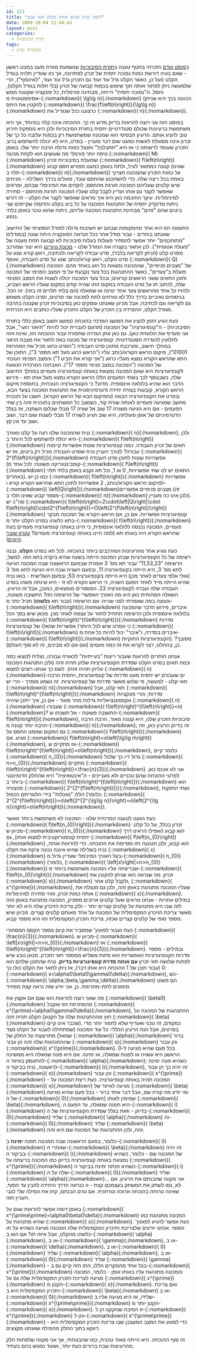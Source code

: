 ```yaml
---
id: 211
title: "למה זכרון שהוא פחות מלגלג הוא קבוע?"
date: 2009-10-04 22:44:43
layout: post
categories: 
  - תורת הסיבוכיות
tags: 
  - סיבוכיות זכרון
---
```

ב<a href="http://www.gadial.net/?p=204">פוסט קודם</a> הזכרתי בחטף טענה ב<a href="http://he.wikipedia.org/wiki/%D7%A1%D7%99%D7%91%D7%95%D7%9B%D7%99%D7%95%D7%AA">תורת הסיבוכיות</a> שנשמעת מוזרה מעט במבט ראשון - שאם בעיה דורשת כמות נמוכה יחסית של זכרון לפתרונה, אך כזו שעדיין תלויה בגודל הקלט (ועל כן, כאשר הקלט גדל עוד ועוד גם הזכרון גדל עוד ועוד, "לאינסוף"), הרי שלמעשה ניתן לפתור אותה תוך שימוש בכמות קבועה של זכרון (בלי תלות בגודל הקלט), וחסל. ה"נמוכה יחסית" הייתה, מבחינה פורמלית, כל פונקציה שקטנה ממש אסימפטוטית מ-{::nomarkdown}\( \lg\lg n\){:/nomarkdown} (הכוונה בכך היא שניתן להקטין את היחס {::nomarkdown}\( \frac{f\left(n\right)}{\lg\lg n}\){:/nomarkdown} כרצוננו ככל שנגדיל את {::nomarkdown}\( n\){:/nomarkdown}).

בפוסט הזה אני רוצה להראות בדיוק מדוע זה כך. ההוכחה אינה קלה במיוחד, אך היא משתמשת ברעיונות שכולם סטנדרטיים יחסית בתורת הסיבוכיות ולכן היא מספקת תירוץ טוב להציג אותם. הרעיון הבסיסי הוא שמכונה שמשתמשת רק בכמות עלובה כל כך של זכרון אינה מסוגלת לעשות כמעט שום דבר מעניין - בפרט, היא לא יכולה להשתמש ברוב הזכרון שעומד לרשותה כי אז היא "תתבלבל" ותנצל כמות גדולה הרבה יותר שלו. באופן טיפה יותר פורמלי מה שעושים הוא לקחת מכונה {::nomarkdown}\( M\){:/nomarkdown} שפועלת בסיבוכיות זכרון {::nomarkdown}\( f\left(n\right)\){:/nomarkdown} קטנה כמתואר לעיל, ולתת באופן כמעט מפורש חסם קבוע (שאינו תלוי ב-{::nomarkdown}\( n\){:/nomarkdown}) על כמות הזכרון שהמכונה תצרוך באמת בכל ריצה שלה. כדי להשתכנע שהחסם עובד, פועלים בדרך השלילה - מניחים שיש קלטים שעליהם המכונה חורגת מהחסם, לוקחים את המינימלי שבהם, ומראים שאפשר לקצר גם אותו ועדיין לקבל קלט שעליו המכונה חורגת מהחסם - סתירה למינימליות. עיקר החוכמה כאן היא איך מראים שאפשר לקצר את הקלט - זה דורש ניתוח מדוקדק יחסית של התנהגות המכונה על כל ביט בקלט והדגמה שקיימים שני ביטים שהם "זהים" מבחינת התנהגות המכונה עליהם, ניתוח שהוא טכני באופן בלתי נמנע.

התוצאה הזו היא אחד מהמקומות שבהם יש חשיבות גדולה למודל הספציפי של החישוב שאנחנו בוחרים - עבור מודל אחר ככל הנראה הפונקציה היתה שונה (במודלים "מתוחכמים" יותר אפשר להסתיר פעולות בעלות סיבוכיות לא קבועה תחת מעטה של "פעולה אטומית"). לכן אתאר בקצרה את המודל שלנו - <a href="http://he.wikipedia.org/wiki/%D7%9E%D7%9B%D7%95%D7%A0%D7%AA_%D7%98%D7%99%D7%95%D7%A8%D7%99%D7%A0%D7%92">מכונת טיורינג</a> היא יצור שמורכב מסרט קלט (הניתן לקריאה בלבד), סרט עבודה לקריאה ולכתיבה, ראש קורא שנע על סרט הקלט, ראש קורא/כותב שנע על סרט העבודה, ואוסף {::nomarkdown}\( Q\){:/nomarkdown} של "מצבים פנימיים", שהמכונה נמצאת כל רגע באחד מהם. המכונה פועלת ב"צעדים", כאשר ההתנהגות בכל צעד נקבעת על פי המצב הפנימי של המכונה ותוכן התאים ששני הראשים קוראים; ובכל צעד המכונה יכולה לשנות את המצב הפנימי שלה, לכתוב תו על סרט העבודה במקום התו שהיה קודם במקום שעליו הראש הצביע, ולהזיז כל אחד מהראשים צעד אחד ימינה או שמאלה (הם בלתי תלויים זה בזה). זה הכל. בניסוחים נאיביים בדרך כלל לא טורחים לתת למכונה שני סרטים, וסרט הקלט משמש גם לקריאה וגם לכתיבה; אבל מכיוון שאנחנו עוסקים כאן בסיבוכיות זכרון שקטנה בהרבה מגודל הקלט, ההפרדה בין הזכרון של הקלט והזכרון שעליו כותבים היא הכרחית.

כעת הגיע הזמן להציג את המושג המרכזי בהוכחה (ומושג חשוב באופן כללי בתורת הסיבוכיות) - ה"קונפיגורציה" של המכונה (תרגום לעברית יכול להיות "תיאור רגעי", אבל אני מעדיף את הלועזית כאן). גם כאן אתן הגדרה שתפורה עבור ההוכחה הזו, ואינה זהה לחלוטין להגדרה הסטנדרטית. קונפיגורציה של מכונה באה לתאר את מצבה הרגעי במהלך חישוב, ומורכבת מתוכן סרט העבודה ("הסרט כרגע מכיל את המחרוזת 01001"), מיקום הראש הקורא/כותב עליו ("הראש כרגע מעל תא מספר 3"), התוכן של התא שהראש הקורא נמצא מעליו כרגע ("אני קורא את הביט 1") והמצב הפנימי הנוכחי של המכונה ("המכונה במצב פנימי מספר 17"). האבחנה המרכזית הנוגעת לקונפיגורציות היא שאם המכונה נמצאת באותה קונפיגורציה פעמיים במהלך החישוב שלה, כשבנוסף לכך בשתי הפעמים הללו הראש הקורא נמצא מעל אותו תא - פירוש הדבר הוא שהיא בלולאה אינסופית. מדוע? כי הקונפיגורציה הנוכחית, בתוספת מיקום הראש הקורא, קובעות בצורה יחידה ודטרמיניסטית את התנהגות המכונה בצעד הבא, ובפרט את הקונפיגורציה הבאה (והמיקום הבא של הראש הקורא). חשבו על תוכנית מחשב שמגיעה פעמיים לאותה שורת קוד, כשמצב כל המשתנים בתוכנית זהה בין שתי הפעמים - אם היא הגיעה משורה 17 שוב אל שורה 17 מבלי שכלום השתנה, אז בגלל הדטרמיניזם של אופן פעולתה, היא שוב תגיע לשורה 17 מבלי לשנות שום דבר, ושוב ושוב עד אין קץ.

נניח שהמכונה שלנו רצה על קלט מאורך {::nomarkdown}\( n\){:/nomarkdown}, ולכן היא יכולה להשתמש לכל היותר ב-{::nomarkdown}\( f\left(n\right)\){:/nomarkdown} תאים של זכרון העבודה. כמה קונפיגורציות שונות אפשריות קיימות עבורה? לצורך העניין נניח שסרט העבודה מכיל רק ביטים, אז יש {::nomarkdown}\( 2^{f\left(n\right)}\){:/nomarkdown} אפשרויות שונות לתוכן סרט העבודה (קומבינטוריקה פשוטה: לכל אחד מ-{::nomarkdown}\( f\left(n\right)\){:/nomarkdown} התאים יש לנו שתי אפשרויות, 0 או 1, וכל תא נקבע באופן בלתי תלוי באחרים). כמו כן יש {::nomarkdown}\( f\left(n\right)\){:/nomarkdown} אפשרויות למיקום הראש הקורא/כותב, 2 אפשרויות לתוכן התא שהראש הקורא קורא ו-{::nomarkdown}\( \left\|Q\right\|\){:/nomarkdown}מצבים פנימיים אפשריים (זה מספר קבוע שאינו תלוי ב-{::nomarkdown}\( n\){:/nomarkdown} ולכן אינו כה מעניין). סה"כ יש {::nomarkdown}\( t\left(n\right)=2\cdot\left\|Q\right\|\cdot f\left(n\right)\cdot2^{f\left(n\right)}=O\left(2^{f\left(n\right)}\right)\){:/nomarkdown} קונפיגורציות אפשריות. אם כן, אם הראש הקורא של המכונה מבקר בתא כלשהו בסרט הקלט יותר מ-{::nomarkdown}\( t\left(n\right)\){:/nomarkdown} פעמיים, המכונה נכנסה ללולאה אינסופית, כי היינו באותה קונפיגורציה פעמיים בעת שהראש הקורא היה באותו תא (למה היינו באותה קונפיגורציה פעמיים? <a href="http://he.wikipedia.org/wiki/%D7%A2%D7%A7%D7%A8%D7%95%D7%9F_%D7%A9%D7%95%D7%91%D7%9A_%D7%94%D7%99%D7%95%D7%A0%D7%99%D7%9D">עקרון שובך היונים</a>).

כעת מגיע אחד מהרעיונות המורכבים ביותר בהוכחה. לכל תא בסרט <strong>הקלט</strong>, נבנה רשימה של כל הקונפיגורציות שבהן המכונה הייתה בשעה שהיא ביקרה בתא הזה. למשל, הרשימה "11,53,23" עבור תא מס' 3 אומרת שבפעם הראשונה שבה המכונה הגיעה לתא מס' 3, היא הייתה בקונפיגורציה 11, ובפעם השניה שבה היא הגיעה לתא מס' 3 (אולי אלפי צעדים לאחר מכן) היא הייתה בקונפיגורציה 53; ובפעם השלישית - בואו נניח שהיא הייתה מייד לאחר הפעם השניה, כי הראש הקורא לא זז - היא שינתה משהו בסרט העבודה שלה ועברה לקונפיגורציה 23. המספרים מומצאים, כמובן, אבל זה הרעיון. השאלה המהותית כאן היא מה האורך האפשרי של הרשימה הזו? התשובה פשוטה, ונעוצה במה שאמרתי לפני שנייה: אם הרשימה (עבור תא <strong>כלשהו</strong>) תכיל יותר מ-{::nomarkdown}\( t\left(n\right)\){:/nomarkdown} איברים, פירוש הדבר שהמכונה בלולאה אינסופית ולכן הרשימה תתחיל לחזור על עצמה לאחר מכן. מכאן שיש בסך הכל {::nomarkdown}\( t\left(n\right)^{t\left(n\right)}\){:/nomarkdown} סדרות אפשריות שכאלו של קונפיגורציות (כי אמרנו שיש לכל היותר {::nomarkdown}\( t\left(n\right)\){:/nomarkdown} איברים בסדרה, ו"איבר" יכול להיות כל אחת מ-{::nomarkdown}\( t\left(n\right)\){:/nomarkdown} הקונפיגורציות החוקיות). מסובך? כן, בהחלט; רצוי לקרוא את זה כמה פעמים (וגם אם לא מבינים, זה לא סוף העולם).

אנחנו חותרים להראות שעבור ריצות "בעייתיות" לכאורה עבורנו, נצליח למצוא כמה וכמה תאים בסרט הקלט שסדרת הקונפיגורציות שלהן תהיה זהה (ולכן התנהגות המכונה עליהן תהיה זהה). לשם כך אנחנו רוצים למצוא {::nomarkdown}\( n\){:/nomarkdown}-ים שעבורם יש יחסית מעט סדרות של קונפיגורציות, ויחסית הרבה תאי קלט - למעשה, פי שלוש מאשר סדרות של קונפיגורציות. זה נשמע מופרך - הרי יש {::nomarkdown}\( n\){:/nomarkdown} תאי קלט, אבל {::nomarkdown}\( t\left(n\right)^{t\left(n\right)}\){:/nomarkdown} סדרות; והרי פונקציות אקספוננציאליות גדלות מהר מאוד - אם כן, איך ייתכן שיהיה {::nomarkdown}\( n\){:/nomarkdown} שעבורו {::nomarkdown}\( t\left(n\right)^{t\left(n\right)}&lt;n\){:/nomarkdown}? התשובה פשוטה - אל תשכחו ש-{::nomarkdown}\( f\left(n\right)\){:/nomarkdown}, סיבוכיות הזכרון שלנו, היא קטנה מאוד, הרבה הרבה הרבה יותר קטנה מ-{::nomarkdown}\( n\){:/nomarkdown}; זה בדיוק הרעיון כאן, וזה גם המקום שממנו החסם על {::nomarkdown}\( f\left(n\right)\){:/nomarkdown} מגיע. אם {::nomarkdown}\( f\left(n\right)=o\left(\lg\lg n\right)\){:/nomarkdown}, אז מתקיים ש-{::nomarkdown}\( t\left(n\right)^{t\left(n\right)}=o\left(n\right)\){:/nomarkdown}, כלומר קיים {::nomarkdown}\( n_{0}\){:/nomarkdown} גדול דיו כך שלכל {::nomarkdown}\( n&gt;n_{0}\){:/nomarkdown} מתקיים {::nomarkdown}\( t\left(n\right)^{t\left(n\right)}&lt;\frac{n}{3}\){:/nomarkdown}. אני לא אכנס כאן לפרטי ההוכחה שהם טכניים ולא מעניינים - ה"אינטואיציה" היא שהחלק הדומיננטי ביותר ב-{::nomarkdown}\( t\left(n\right)^{t\left(n\right)}\){:/nomarkdown} הוא מהצורה {::nomarkdown}\( 2^{2^{f\left(n\right)}}\){:/nomarkdown}, ושתי החזקות הללו "נאכלות" בידי הלוגריתם הכפול (כלומר: {::nomarkdown}\( 2^{2^{f\left(n\right)}}=o\left(2^{2^{\lg\lg n}}\right)=o\left(2^{\lg n}\right)=o\left(n\right)\){:/nomarkdown}).

כעת הגענו לטענה המרכזית שלנו - המכונה לא משתמשת ביותר מאשר {::nomarkdown}\( f\left(n_{0}\right)\){:/nomarkdown} זכרון בכלל, על כל קלט. מכיוון ש-{::nomarkdown}\( n_{0}\){:/nomarkdown} הוא קבוע (ואפילו הראינו דרך יחסית קונסטרוקטיבית למצוא אותו), גם {::nomarkdown}\( f\left(n_{0}\right)\){:/nomarkdown} הוא קבוע, ולכן הטענה הזו מסיימת את ההוכחה. כדי להראות אותה, נניח בשלילה שהיא איננה נכונה וניקח את הקלט {::nomarkdown}\( x\){:/nomarkdown} בעל האורך המינימלי שעדיין גדול מ-{::nomarkdown}\( n_{0}\){:/nomarkdown} (כלומר, {::nomarkdown}\( \left\|x\right\|=n&gt;n_{0}\){:/nomarkdown}) שבריצתה עליו המכונה משתמשת ביותר מ-{::nomarkdown}\( f\left(n_{0}\right)\){:/nomarkdown} זכרון. מה שנראה הוא שניתן להקטין את {::nomarkdown}\( x\){:/nomarkdown} ולקבל קלט אחר, {::nomarkdown}\( x^{\prime}\){:/nomarkdown}, שעליו המכונה מתנהגת באופן זהה, ולכן גם מנצלת את אותה כמות זכרון, וזוהי סתירה למינימליות {::nomarkdown}\( x\){:/nomarkdown}. במילים אחרות - אנחנו מראים שעל קלטים ארוכים מספיק, המכונה מתנהגת באופן זהה לזה שבו היא מתנהגת על קלטים קצרים יותר - ולכן צריכת הזיכרון שלה היא לא יותר מאשר צריכת הזיכרון המקסימלית של המכונה על אחד מאותם קלטים קצרים. מכיוון שיש מספר סופי של קלטים קצרים שכזה, צריכת הזכרון המקסימלית הזו היא מספר קבוע.

כעת נעבור לפאנץ' שמסביר את קיום מספר הקסם המסתורי {::nomarkdown}\( \frac{n}{3}\){:/nomarkdown}. מכיוון ש-{::nomarkdown}\( \left\|x\right\|=n&gt;n_{0}\){:/nomarkdown} אז {::nomarkdown}\( t\left(n\right)^{t\left(n\right)}&lt;\frac{n}{3}\){:/nomarkdown}. ובמילים - מספר סדרות הקונפיגורציות האפשריות הוא פחות משליש ממספר תאי הזכרון. מכאן נובע שיש לפחות שלושה תאי זכרון <strong>עם אותה סדרת קונפיגורציות בדיוק</strong>. נניח שהתוכן שלהם הוא 0 (עבור תוכן של 1 ההוכחה היא אותו דבר), אז ניתן לתאר את הקלט כולו כך: {::nomarkdown}\( x=\alpha0\beta0\gamma0\delta\){:/nomarkdown}, כש-{::nomarkdown}\( \alpha,\beta,\gamma,\delta\){:/nomarkdown} הם פשוט סימונים לתת-מחרוזות. כן, אני יודע שזה נראה קצת מפחיד.

מה שאני רוצה להראות הוא שגם אם אקצץ את {::nomarkdown}\( \beta0\){:/nomarkdown} מהמחרוזת הזו ואקבל {::nomarkdown}\( x^{\prime}=\alpha0\gamma0\delta\){:/nomarkdown}, ההתנהגות של המכונה על הקלט תהיה זהה (חוץ מההתנהגות שלה על הקטע {::nomarkdown}\( \beta\){:/nomarkdown} שכבר אינו קיים). כמקודם, זה טכני ואעדיף שלא לחפור יותר מדי בפרטים, אבל הנה הרעיון הכללי: כל עוד המכונה (שמתחילה לעבור על הקלט מצד שמאל) מתרוצצת על החלק של {::nomarkdown}\( \alpha\){:/nomarkdown} ברור שההתנהגות שלה זהה הן עבור {::nomarkdown}\( x\){:/nomarkdown} והן עבור {::nomarkdown}\( x^{\prime}\){:/nomarkdown}. בכל פעם שהיא מגיעה ל-0 הראשון היא עשויה או לפנות שמאלה, או ימינה. אם היא פונה שמאלה היא ממשיכה להתעסק באיזור ה-{::nomarkdown}\( \alpha\){:/nomarkdown}; כשהיא פונה ימינה לראשונה, נניח בביקור ה-{::nomarkdown}\( i\){:/nomarkdown}, זה יהיה כך הן עבור {::nomarkdown}\( x\){:/nomarkdown} והן עבור {::nomarkdown}\( x^{\prime}\){:/nomarkdown} - המכונה תהיה באותה קונפיגורציה. כעת ריצת המכונה על {::nomarkdown}\( x\){:/nomarkdown} מגיעה לאיזור של {::nomarkdown}\( \beta\){:/nomarkdown} ומי יודע מה קורה שם, אבל דבר אחד ברור - בכל פעם שהיא מגיעה אל ה-{::nomarkdown}\( 0\){:/nomarkdown} שמימין לאותו {::nomarkdown}\( \beta\){:/nomarkdown}, היא תפנה שמאלה, עד הפעם ה-{::nomarkdown}\( i\){:/nomarkdown} בדיוק - וזאת בגלל שסדרת הקונפיגורציות של ה-{::nomarkdown}\( 0\){:/nomarkdown} שליד {::nomarkdown}\( \alpha\){:/nomarkdown} וה-{::nomarkdown}\( 0\){:/nomarkdown} שליד {::nomarkdown}\( \beta\){:/nomarkdown} זהה, ולכן ההתנהגות של המכונה שם היא זהה.

כלומר, בפעם הראשונה שבה המכונה תפנה <strong>ימינה</strong> ב-{::nomarkdown}\( 0\){:/nomarkdown} שאחרי ה-{::nomarkdown}\( \beta\){:/nomarkdown} זה יהיה בביקור ה-{::nomarkdown}\( i\){:/nomarkdown} של המכונה שם - כלומר, כשהיא נמצאת באותה קונפיגורציה בדיוק כמו המכונה בריצתה על {::nomarkdown}\( x^{\prime}\){:/nomarkdown} כשהיא פנתה ימינה בביקור ה-{::nomarkdown}\( i\){:/nomarkdown} שלה על ה-{::nomarkdown}\( 0\){:/nomarkdown} שליד {::nomarkdown}\( \alpha\){:/nomarkdown}... אני מקווה שהבנתם את הרעיון. אם לא, נסו לשחק את המשחק בעצמכם קצת - זו כנראה הדרך היחידה להבין עד הסוף, שאינה טרוחה בהוכחה ארוכה וטרחנית. אם טרם הבנתם, קחו את המילה שלי לגבי העניין הזה.

באופן דומה אפשר להראות שגם על {::nomarkdown}\( x^{\prime\prime}=\alpha0\beta0\delta\){:/nomarkdown} המכונה מתנהגת כמו שהיא מתנהגת על {::nomarkdown}\( x\){:/nomarkdown}. כעת אפשר להגיע לפאנץ' הסופי. אנחנו יודעים שלצריכת הזיכרון המקסימלית שלה המכונה מגיעה כשהיא על תו כלשהו מהקלט, אבל איזה תו? אם הוא ב-{::nomarkdown}\( \alpha\){:/nomarkdown}, או ב-{::nomarkdown}\( \gamma\){:/nomarkdown}, או ב-{::nomarkdown}\( \delta\){:/nomarkdown}, או ב-{::nomarkdown}\( 0\){:/nomarkdown} שליד {::nomarkdown}\( \alpha\){:/nomarkdown}, או ב-{::nomarkdown}\( 0\){:/nomarkdown} שליד {::nomarkdown}\( \gamma\){:/nomarkdown} - בכל אחד מהמקרים הללו, התו הזה קיים גם ב-{::nomarkdown}\( x^{\prime}\){:/nomarkdown} והמכונה מתנהגת עליו באותו אופן - כלומר, המכונה מגיעה לצריכת הזכרון המקסימלית שלה גם על {::nomarkdown}\( x^{\prime}\){:/nomarkdown} הקטן מ-{::nomarkdown}\( x\){:/nomarkdown}. ואם צריכת הזכרון המקסימלית היא ב-{::nomarkdown}\( \beta\){:/nomarkdown} או ב-{::nomarkdown}\( 0\){:/nomarkdown} שלידו, אז היא מגיעה אליו ב-{::nomarkdown}\( x^{\prime\prime}\){:/nomarkdown} הקטן יותר מ-{::nomarkdown}\( x\){:/nomarkdown}. זו הסיבה שנזקקנו הן ל-{::nomarkdown}\( x^{\prime}\){:/nomarkdown} והן ל-{::nomarkdown}\( x^{\prime\prime}\){:/nomarkdown} - כדי למנוע את המצב המעצבן שבו צריכת הזכרון המקסימלית היא דווקא בתוך החלק מהמילה שאנחנו מקצצים.

זה סוף ההוכחה. היא הייתה מאוד טכנית, כמו שהבטחתי, אך אני מקווה שלפחות חלק מהרעיונות שבה ברורים כעת יותר, ושעוד נפגוש בהם בעתיד.
